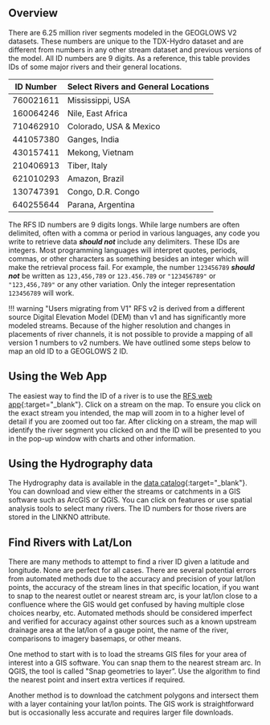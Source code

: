 ## Overview

There are 6.25 million river segments modeled in the GEOGLOWS V2 datasets. These numbers are unique to the TDX-Hydro dataset and are different from
numbers in any other stream dataset and previous versions of the model. All ID numbers are 9 digits. As a reference, this table provides IDs of some
major rivers and their general locations.

| ID Number | Select Rivers and General Locations |
|-----------|-------------------------------------|
| 760021611 | Mississippi, USA                    |
| 160064246 | Nile, East Africa                   |
| 710462910 | Colorado, USA & Mexico              |
| 441057380 | Ganges, India                       |
| 430157411 | Mekong, Vietnam                     |
| 210406913 | Tiber, Italy                        |
| 621010293 | Amazon, Brazil                      |
| 130747391 | Congo, D.R. Congo                   |
| 640255644 | Parana, Argentina                   |

The RFS ID numbers are 9 digits longs. While large numbers are often delimited, often with a comma or period in various languages, any code you write
to retrieve data ***should not*** include any delimiters. These IDs are integers. Most programming languages will interpret quotes, periods, commas,
or other characters as something besides an integer which will make the retrieval process fail. For example, the number `123456789` ***should not***
be written as `123,456,789` or `123.456.789` or `"123456789"` or `"123,456,789"` or any other variation. Only the integer representation `123456789`
will work.

!!! warning "Users migrating from V1"
    RFS v2 is derived from a different source Digital Elevation Model (DEM) than v1 and has significantly more modeled streams. Because of the higher
    resolution and changes in placements of river channels, it is not possible to provide a mapping of all version 1 numbers to v2 numbers. We have
    outlined some steps below to map an old ID to a GEOGLOWS 2 ID.

## Using the Web App

The easiest way to find the ID of a river is to use the [RFS web app](https://hydroviewer.geoglows.org){:target="_blank"}. Click on a stream on
the map. To ensure you click on the exact stream you intended, the map will zoom in to a higher level of detail if you are zoomed out too far. After
clicking on a stream, the map will identify the river segment you clicked on and the ID will be presented to you in the pop-up window with charts
and other information.

## Using the Hydrography data

The Hydrography data is available in the [data catalog](../datasets/catalog){:target="_blank"}. You can download and view either
the streams or catchments in a GIS software such as ArcGIS or QGIS. You can click on features or use spatial analysis tools to select many rivers. The
ID numbers for those rivers are stored in the LINKNO attribute.

## Find Rivers with Lat/Lon

There are many methods to attempt to find a river ID given a latitude and longitude. None are perfect for all cases. There are several potential
errors from automated methods due to the accuracy and precision of your lat/lon points, the accuracy of the stream lines in that specific location,
if you want to snap to the nearest outlet or nearest stream arc, is your lat/lon close to a confluence where the GIS would get confused by having
multiple close choices nearby, etc. Automated methods should be considered imperfect and verified for accuracy against other sources such as a known 
upstream drainage area at the lat/lon of a gauge point, the name of the river, comparisons to imagery basemaps, or other means.

One method to start with is to load the streams GIS files for your area of interest into a GIS software. You can snap them to the nearest stream arc. 
In QGIS, the tool is called "Snap geometries to layer”. Use the algorithm to find the nearest point and insert extra vertices if required.

Another method is to download the catchment polygons and intersect them with a layer containing your lat/lon points. The GIS work is straightforward 
but is occasionally less accurate and requires larger file downloads.
